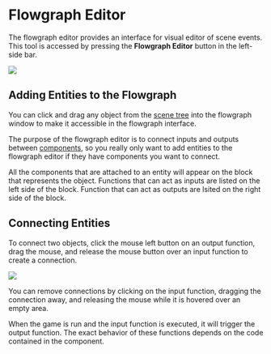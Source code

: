 # Flowgraph Editor

The flowgraph editor provides an interface for visual editor of scene events. This tool is accessed by pressing the **Flowgraph Editor** button in the left-side bar.

![](https://github.com/UltraEngine/Documentation/blob/master/Images/flowgraph.png?raw=true)

## Adding Entities to the Flowgraph

You can click and drag any object from the [scene tree](mapbrowser.md) into the flowgraph window to make it accessible in the flowgraph interface.

The purpose of the flowgraph editor is to connect inputs and outputs between [components](entitycomponentsystem.md), so you really only want to add entities to the flowgraph editor if they have components you want to connect.

All the components that are attached to an entity will appear on the block that represents the object. Functions that can act as inputs are listed on the left side of the block. Function that can act as outputs are lsited on the right side of the block.

## Connecting Entities

To connect two objects, click the mouse left button on an output function, drag the mouse, and release the mouse button over an input function to create a connection. 

![](https://github.com/UltraEngine/Documentation/blob/master/Images/flowgraphconnect.png?raw=true)

You can remove connections by clicking on the input function, dragging the connection away, and releasing the mouse while it is hovered over an empty area.

When the game is run and the input function is executed, it will trigger the output function. The exact behavior of these functions depends on the code contained in the component.
